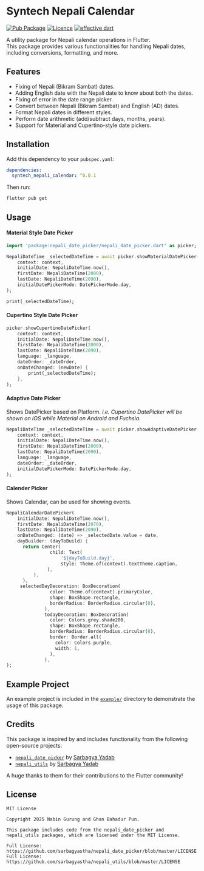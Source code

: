# Syntech Nepali Calendar

[![Pub Package](https://img.shields.io/pub/v/nepali_calendar_utils)](https://pub.dev/packages/nepali_calendar_utils)
[![Licence](https://img.shields.io/badge/Licence-MIT-orange.svg)](https://github.com/yourusername/nepali_calendar_utils/blob/master/LICENSE)
[![effective dart](https://img.shields.io/badge/style-effective_dart-40c4ff.svg)](https://dart.dev/guides/language/effective-dart)

A utility package for Nepali calendar operations in Flutter.  
This package provides various functionalities for handling Nepali dates, including conversions, formatting, and more.

## Features
- Fixing of Nepali (Bikram Sambat) dates.
- Adding English date with the Nepali date to know about both the dates.
- Fixing of error in the date range picker.
- Convert between Nepali (Bikram Sambat) and English (AD) dates.
- Format Nepali dates in different styles.
- Perform date arithmetic (add/subtract days, months, years).
- Support for Material and Cupertino-style date pickers.

## Installation
Add this dependency to your `pubspec.yaml`:

```yaml
dependencies:
  syntech_nepali_calendar: ^0.0.1
```

Then run:

```sh
flutter pub get
```

## Usage

#### Material Style Date Picker

```dart
import 'package:nepali_date_picker/nepali_date_picker.dart' as picker;

NepaliDateTime _selectedDateTime = await picker.showMaterialDatePicker(
    context: context,
    initialDate: NepaliDateTime.now(),
    firstDate: NepaliDateTime(2000),
    lastDate: NepaliDateTime(2090),
    initialDatePickerMode: DatePickerMode.day,
);

print(_selectedDateTime); 
```

#### Cupertino Style Date Picker
```dart
picker.showCupertinoDatePicker(
    context: context,
    initialDate: NepaliDateTime.now(),
    firstDate: NepaliDateTime(2000),
    lastDate: NepaliDateTime(2090),
    language: _language,
    dateOrder: _dateOrder,
    onDateChanged: (newDate) {
        print(_selectedDateTime);
    },
);
```

#### Adaptive Date Picker
Shows DatePicker based on Platform. 
*i.e. Cupertino DatePicker will be shown on iOS while Material on Android and Fuchsia.*
```dart
NepaliDateTime _selectedDateTime = await picker.showAdaptiveDatePicker(
    context: context,
    initialDate: NepaliDateTime.now(),
    firstDate: NepaliDateTime(2000),
    lastDate: NepaliDateTime(2090),
    language: _language,
    dateOrder: _dateOrder, 
    initialDatePickerMode: DatePickerMode.day, 
);
```

#### Calender Picker
Shows Calendar, can be used for showing events.
```dart
NepaliCalendarDatePicker(
    initialDate: NepaliDateTime.now(),
    firstDate: NepaliDateTime(2070),
    lastDate: NepaliDateTime(2090),
    onDateChanged: (date) => _selectedDate.value = date,
    dayBuilder: (dayToBuild) { 
      return Center(
                child: Text(
                    '${dayToBuild.day}',
                    style: Theme.of(context).textTheme.caption,
               ),
          ),
      },
     selectedDayDecoration: BoxDecoration(
                color: Theme.of(context).primaryColor,
                shape: BoxShape.rectangle,
                borderRadius: BorderRadius.circular(8),
              ),
              todayDecoration: BoxDecoration(
                color: Colors.grey.shade200,
                shape: BoxShape.rectangle,
                borderRadius: BorderRadius.circular(8),
                border: Border.all(
                  color: Colors.purple,
                  width: 1,
                ),
              ),
);
```


## Example Project
An example project is included in the [`example/`](https://github.com/GurungNabin/syntech-nepali-calendar/tree/main/example) directory to demonstrate the usage of this package.

## Credits
This package is inspired by and includes functionality from the following open-source projects:

- [`nepali_date_picker`](https://pub.dev/packages/nepali_date_picker) by [Sarbagya Yadab](https://github.com/sarbagyastha)  
- [`nepali_utils`](https://pub.dev/packages/nepali_utils) by [Sarbagya Yadab](https://github.com/sarbagyastha)  

A huge thanks to them for their contributions to the Flutter community!

## License
```
MIT License

Copyright 2025 Nabin Gurung and Ghan Bahadur Pun.

This package includes code from the nepali_date_picker and nepali_utils packages, which are licensed under the MIT License.

Full License: https://github.com/sarbagyastha/nepali_date_picker/blob/master/LICENSE
Full License: https://github.com/sarbagyastha/nepali_utils/blob/master/LICENSE
```

